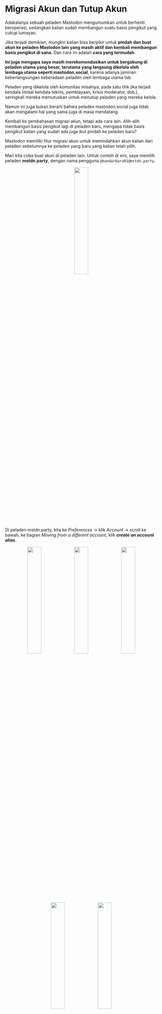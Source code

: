 # Migrasi Akun dan Tutup Akun
Adakalanya sebuah peladen Mastodon mengumumkan untuk berhenti beroperasi, sedangkan kalian sudah membangun suatu basis pengikut yang cukup lumayan.

Jika terjadi demikian, mungkin kalian bisa berpikir untuk **pindah dan buat akun ke peladen Mastodon lain yang masih aktif dan kembali membangun basis pengikut di sana**. Dan cara ini adalah **cara yang termudah**.

**Ini juga mengapa saya masih merekomendasikan untuk bergabung di peladen utama yang besar, terutama yang langsung dikelola oleh lembaga utama seperti mastodon.social**, karena adanya jaminan keberlangsungan keberadaan peladen oleh lembaga utama tsb.

Peladen yang dikelola oleh komunitas misalnya, pada satu titik jika terjadi kendala (misal kendala teknis, pembiayaan, krisis moderator, dsb.), seringkali mereka memutuskan untuk menutup peladen yang mereka kelola.

Namun ini juga bukan berarti bahwa peladen mastodon.social juga tidak akan mengalami hal yang sama juga di masa mendatang.

Kembali ke pembahasan migrasi akun, tetapi ada cara lain. Alih-alih membangun basis pengikut lagi di peladen baru, mengapa tidak basis pengikut kalian yang sudah ada juga ikut pindah ke peladen baru?

Mastodon memiliki fitur migrasi akun untuk memindahkan akun kalian dari peladen sebelumnya ke peladen yang baru yang kalian telah pilih.

Mari kita coba buat akun di peladen lain. Untuk contoh di sini, saya memilih peladen **mstdn.party**, dengan nama pengguna `@bandarbaru01@mstdn.party`.

<div align="center">
  <div>
    <img src="../assets/25pic-01.jpg" width="30%" />
  </div>
</div>

Di peladen mstdn.party, kita ke *Preferences* -> klik *Account* -> scroll ke bawah, ke bagian *Moving from a different account*, klik ***create an account alias***.

<div align="center">
  <div>
    <img src="../assets/25pic-02.jpg" width="30%" />
    <img src="../assets/25pic-03.jpg" width="30%" />
    <img src="../assets/25pic-04.jpg" width="30%" />
    <img src="../assets/25pic-05.jpg" width="30%" />
    <img src="../assets/25pic-06.jpg" width="30%" />
  </div>
</div>

Dari sini, kita masukkan nama pengguna lama kita, yakni contoh di sini adalah: `@bandarbaru01@mastodon.social`.

<div align="center">
  <div>
    <img src="../assets/25pic-07.jpg" width="30%" />
  </div>
</div>

Setelah berhasil, sekarang kita kembali ke halaman akun kita di peladen mastodon.social.

<div align="center">
  <div>
    <img src="../assets/25pic-08.jpg" width="30%" />
  </div>
</div>

Di peladen mastodon.social, kita ke *Preferences* ->klik *Account* -> scroll ke bawah, ke bagian *Pindah ke akun berbeda (Move to  a different account)*, klik ***mengaturnya di sini (configure it here)***.

<div align="center">
  <div>
    <img src="../assets/25pic-09.jpg" width="30%" />
    <img src="../assets/25pic-10.jpg" width="30%" />
    <img src="../assets/25pic-11.jpg" width="30%" />
    <img src="../assets/25pic-12.jpg" width="30%" />
    <img src="../assets/25pic-13.jpg" width="30%" />
  </div>
</div>

Di sini, kita bisa masukkan alamat nama pengguna baru kita di peladen yang baru kita pilih, serta kata sandi akun kita di peladen yang lama. Klik ***Pindahkan pengikut (Move followers)*** untuk memulai proses.

<div align="center">
  <div>
    <img src="../assets/25pic-14.jpg" width="30%" />
  </div>
</div>

Proses migrasi akun selesai. Sekarang pengikut kita secara otomatis akan dipindahkan untuk mengikuti akun kita yang baru di peladen yang baru.

<div align="center">
  <div>
    <img src="../assets/25pic-15.jpg" width="30%" />
  </div>
</div>

Jika seseorang mengakses akun kita di peladen yang lama, maka akan memunculkan pesan bahwa akun tersebut sudah pindah ke akun yang baru.

<div align="center">
  <div>
    <img src="../assets/25pic-16.jpg" width="30%" />
  </div>
</div>

Setelah kita memindahkan akun, perlu diperhatikan bahwa ada grace period selama 30 hari. Yakni, kita tidak bisa melakukan proses pemindahan akun lagi hingga 30 hari.

<div align="center">
  <div>
    <img src="../assets/25pic-17.jpg" width="30%" />
  </div>
</div>

Sebagian data, seperti:
- daftar orang yang kita ikuti
- postingan yang kita markahi
- sebuah daftar yang berisi akun-akun
- daftar orang yang kita bisukan
- daftar orang yang kita blokir
- peladen yang kita blokir

ini tidak dipindahkan secara otomatis. Untuk itu kalian bisa melakukan proses impor-ekspor.

Baik, setelah kita memindahkan akun kita, di menu pengaturan ->  klik *Impor dan Ekspor (Import and Export)*

<div align="center">
  <div>
    <img src="../assets/25pic-18.jpg" width="30%" />
  </div>
</div>

Di sini, kita bisa menngunduh file CSV dari beberapa bagian data yang akan kita pindahkan ke peladen yang baru.

<div align="center">
  <div>
    <img src="../assets/25pic-19.jpg" width="30%" />
  </div>
</div>

Setelah kita mengunduh file CSV tersebut, kita ke peladen yang baru, kita ke pengaturan -> klik *Import and Export* -> klik *Import*

<div align="center">
  <div>
    <img src="../assets/25pic-20.jpg" width="30%" />
  </div>
</div>

Di sini, kita bisa memilih file CSV yang akan kita unggah, lalu pilih data apa yang akan kita pindahkan ke akun baru, lalu pilih apakah datanya di-*merge* (digabungkan) atau di-*overwrite* (diganti, disesuaikan dengan arsip data tersebut). Klik ***Upload*** untuk memulai prosesnya.

<div align="center">
  <div>
    <img src="../assets/25pic-21.jpg" width="30%" />
  </div>
</div>

Proses migrasi akun selesai, dan sekarang kita sudah berada di akun yang baru.

## Menghapus Akun

Apakah kalian berpikir untuk hapus akun? Mungkin kalian merasa ada defiensi dan mempertimbangkan hal-hal lain untuk meninggalkan dan berhenti menggunakan Mastodon. Daripada meninggalkan Mastodon dengan masih meninggalkan postingan atau gambar yang dapat menjadi masalah privasi bagi kalian di masa mendatang, lebih baik kalian menghapus akun sebelum meninggalkan dan berhenti menggunakan Mastodon.

Baik, di beranda, klik panel menu -> klik *Pengaturan (Preferences)* -> di halaman berikutnya, klik panel menu -> klik *Akun (Account)* -> scroll ke bawah, di bagian *Hapus akun (Delete account)*, klik ***memproses ini (proceed here)***.

<div align="center">
  <div>
    <img src="../assets/25pic-22.jpg" style="display:inline-block; width:30%; margin:15px;"/>
    <img src="../assets/25pic-23.jpg" style="display:inline-block; width:30%; margin:15px;"/>
    <img src="../assets/25pic-24.jpg" style="display:inline-block; width:30%; margin:15px;"/>
    <img src="../assets/25pic-25.jpg" style="display:inline-block; width:30%; margin:15px;"/>
    <img src="../assets/25pic-26.jpg" style="display:inline-block; width:30%; margin:15px;"/>
  </div>
</div>


Perhatikan catatannya: **akun yang telah dihapus tidak dapat diaktifkan kembali**, **nama pengguna yang telah dihapus tidak dapat lagi digunakan ketika kalian mencoba mendaftar kembali**, seluruh data kalian di Mastodon terhapus, namun data kalian mungkin masih tersimpan di peladen lain (terutama jika peladen itu menggunakan sistem yang berbeda dari Mastodon).

<div align="center">
  <div>
    <img src="../assets/25pic-27.jpg" width="30%" />
  </div>
</div>

Jika sudah, masukkan kata sandi, dan klik ***Hapus akun (Delete account)***.

Selesai. Semoga bisa bertemu lagi di lain waktu dan di lain kesempatan.





